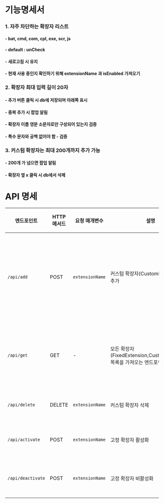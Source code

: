 # 기능명세서
### 1. 자주 차단하는 확장자 리스트
#### - bat, cmd, com, cpl, exe, scr, js
#### - default : unCheck
#### - 새로고침 시 유지
#### - 현재 사용 중인지 확인하기 위해 extensionName 과 isEnabled 가져오기

### 2. 확장자 최대 입력 길이 20자
#### - 추가 버튼 클릭 시 db에 저장되며 아래쪽 표시
#### - 중복 추가 시 팝업 알림
#### - 확장자 이름 영문 소문자로만 구성되어 있는지 검증
#### - 특수 문자와 공백 없어야 함 - 검증


### 3. 커스텀 확장자는 최대 200개까지 추가 가능
#### - 200개 가 넘으면 팝업 알림
#### - 확장자 옆 x 클릭 시 db에서 삭제

# API 명세

| 엔드포인트             | HTTP 메서드 | 요청 매개변수       | 설명                                                        | 응답 상태 코드 | 응답 본문                                     |
|-------------------|------------|------------------|-----------------------------------------------------------|--------------|-------------------------------------------|
| `/api/add`        | POST       | `extensionName` | 커스텀 확장자(CustomExtension)를 추가                              | 200 (OK)<br/>     | - 성공: 확장자가 추가됨<br/>- 실패: body 실패 이유 담아 반환 |
| `/api/get`        | GET        | -                | 모든 확장자(FixedExtension,CustomExtension) 목록을 가져오는 엔드포인트입니다. | 200 (OK)     | - 고정 확장자 목록과 커스텀 확장자 목록                   |
| `/api/delete`     | DELETE     | `extensionName` | 커스텀 확장자 삭제                                                | 200 (OK)     | - 삭제 결과 메시지                               |
| `/api/activate`   | POST       | `extensionName` | 고정 확장자 활성화                                                | 200 (OK)     | - 활성화 결과 메시지                              |
| `/api/deactivate` | POST       | `extensionName` | 고정 확장자 비활성화                                               | 200 (OK)     | - 비활성화 결과 메시지                             |
